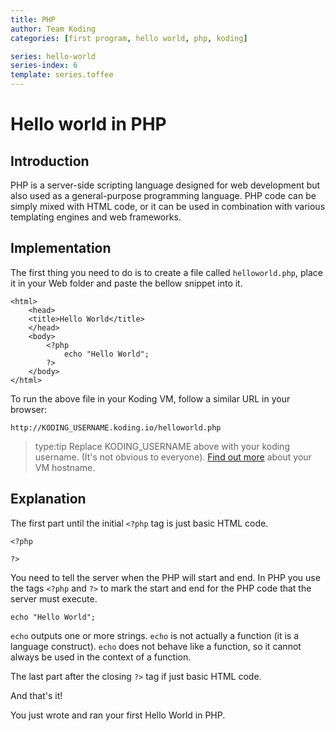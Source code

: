 ```yaml
---
title: PHP
author: Team Koding
categories: [first program, hello world, php, koding]

series: hello-world
series-index: 6
template: series.toffee
---
```


# Hello world in PHP

## Introduction

PHP is a server-side scripting language designed for web development but also used as a general-purpose programming language. PHP code can be simply mixed with HTML code, or it can be used in combination with various templating engines and web frameworks.

## Implementation

The first thing you need to do is to create a file called `helloworld.php`, place it in your Web folder and paste the bellow snippet into it.

```
<html>
	<head>
	<title>Hello World</title>
	</head>
	<body>
        <?php
            echo "Hello World";
        ?>
    </body>
</html>
```

To run the above file in your Koding VM, follow a similar URL in your browser:

```
http://KODING_USERNAME.koding.io/helloworld.php
```
> type:tip
> Replace KODING_USERNAME above with your koding username. (It's not obvious to everyone).
> [Find out more](http://learn.koding.com/faq/vm-hostname/) about your VM hostname.

## Explanation

The first part until the initial `<?php` tag is just basic HTML code.

```
<?php

?>
```

You need to tell the server when the PHP will start and end. In PHP you use the tags `<?php` and `?>` to mark the start and end for the PHP code that the server must execute.

```
echo "Hello World";
```

`echo` outputs one or more strings. `echo` is not actually a function (it is a language construct). `echo` does not behave like a function, so it cannot always be used in the context of a function.

The last part after the closing `?>` tag if just basic HTML code.

And that's it!

You just wrote and ran your first Hello World in PHP.
